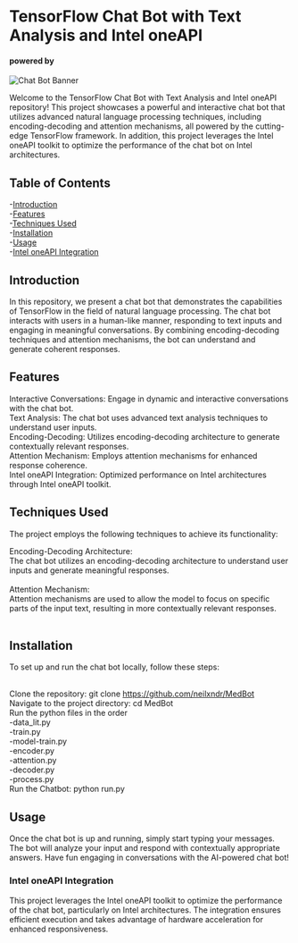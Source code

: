 # TensorFlow Chat Bot with Text Analysis and Intel oneAPI

#### powered by
![Chat Bot Banner](https://www.google.com/url?sa=i&url=https%3A%2F%2Fwww.intel.com%2Fcontent%2Fwww%2Fus%2Fen%2Fdeveloper%2Ftools%2Foneapi%2Ftoolkits.html&psig=AOvVaw0eWrg8n3rA-JvYh6YviX9O&ust=1691902691670000&source=images&cd=vfe&opi=89978449&ved=0CBEQjRxqFwoTCJjTsuyq1oADFQAAAAAdAAAAABAD)

Welcome to the TensorFlow Chat Bot with Text Analysis and Intel oneAPI repository! This project showcases a powerful and interactive chat bot that utilizes advanced natural language processing techniques, including encoding-decoding and attention mechanisms, all powered by the cutting-edge TensorFlow framework. In addition, this project leverages the Intel oneAPI toolkit to optimize the performance of the chat bot on Intel architectures.

## Table of Contents
-[Introduction](#introduction)<br>
-[Features](#features)<br>
-[Techniques Used](#techniques_used)<br>
-[Installation](#installation)<br>
-[Usage](#usage)<br>
-[Intel oneAPI Integration](#inteloneapiintegration)<br>

## Introduction
In this repository, we present a chat bot that demonstrates the capabilities of TensorFlow in the field of natural language processing. The chat bot interacts with users in a human-like manner, responding to text inputs and engaging in meaningful conversations. By combining encoding-decoding techniques and attention mechanisms, the bot can understand and generate coherent responses.

## Features
Interactive Conversations: Engage in dynamic and interactive conversations with the chat bot.<br>
Text Analysis: The chat bot uses advanced text analysis techniques to understand user inputs.<br>
Encoding-Decoding: Utilizes encoding-decoding architecture to generate contextually relevant responses.<br>
Attention Mechanism: Employs attention mechanisms for enhanced response coherence.<br>
Intel oneAPI Integration: Optimized performance on Intel architectures through Intel oneAPI toolkit.<br>

## Techniques Used
The project employs the following techniques to achieve its functionality:

Encoding-Decoding Architecture: <br>
The chat bot utilizes an encoding-decoding architecture to understand user inputs and generate meaningful responses.<br><br>
Attention Mechanism:<br>
Attention mechanisms are used to allow the model to focus on specific parts of the input text, resulting in more contextually relevant responses.<br><br>

## Installation
To set up and run the chat bot locally, follow these steps:<br><br>

Clone the repository: git clone https://github.com/neilxndr/MedBot<br>
Navigate to the project directory: cd MedBot<br>
Run the python files in the order<br>
-data_lit.py<br>
-train.py<br>
-model-train.py<br>
-encoder.py<br>
-attention.py<br>
-decoder.py<br>
-process.py<br>
Run the Chatbot: python run.py

## Usage
Once the chat bot is up and running, simply start typing your messages. The bot will analyze your input and respond with contextually appropriate answers. Have fun engaging in conversations with the AI-powered chat bot!

### Intel oneAPI Integration
This project leverages the Intel oneAPI toolkit to optimize the performance of the chat bot, particularly on Intel architectures. The integration ensures efficient execution and takes advantage of hardware acceleration for enhanced responsiveness.

